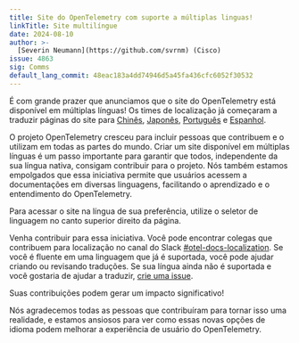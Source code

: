 ```yaml
---
title: Site do OpenTelemetry com suporte a múltiplas linguas!
linkTitle: Site multilíngue
date: 2024-08-10
author: >-
  [Severin Neumann](https://github.com/svrnm) (Cisco)
issue: 4863
sig: Comms
default_lang_commit: 48eac183a4dd74946d5a45fa436cfc6052f30532
---
```


É com grande prazer que anunciamos que o site do OpenTelemetry está disponível em
múltiplas línguas! Os times de localização já começaram a traduzir páginas do
site para [Chinês](/zh), [Japonês](/ja), [Português](/pt) e [Espanhol](/es).

O projeto OpenTelemetry cresceu para incluir pessoas que contribuem e o utilizam em todas as partes do
mundo. Criar um site disponível em múltiplas línguas é um passo importante para
garantir que todos, independente da sua língua nativa, consigam contribuir para
o projeto. Nós também estamos empolgados que essa iniciativa permite que usuários
acessem a documentações em diversas linguagens, facilitando o aprendizado
e o entendimento do OpenTelemetry.

Para acessar o site na língua de sua preferência, utilize o seletor de linguagem no
canto superior direito da página.

Venha contribuir para essa iniciativa. Você pode encontrar colegas que
contribuem para localização no canal do Slack
[#otel-docs-localization](https://cloud-native.slack.com/archives/C076RUAGP37).
Se você é fluente em uma linguagem que já é suportada, você pode ajudar criando
ou revisando traduções. Se sua língua ainda não é suportada e você gostaria de
ajudar a traduzir,
[crie uma issue](<https://github.com/open-telemetry/opentelemetry.io/issues/new?title=Add+%3CYOUR%20LANGUAGE%3E+(%3CYOUR+CODE%3E)+version+of+website+pages&body=%3C!--+Provide+github+handles+of+at+least+2+people+that+will+work+on+this+translation+project%20--%3E>).

Suas contribuições podem gerar um impacto significativo!

Nós agradecemos todas as pessoas que contribuíram para tornar isso uma realidade, e
estamos ansiosos para ver como essas novas opções de idioma podem melhorar a
experiência de usuário do OpenTelemetry.
